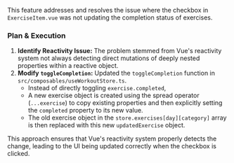 This feature addresses and resolves the issue where the checkbox in `ExerciseItem.vue` was not updating the completion status of exercises.

### Plan & Execution

1.  **Identify Reactivity Issue:** The problem stemmed from Vue's reactivity system not always detecting direct mutations of deeply nested properties within a reactive object.
2.  **Modify `toggleCompletion`:** Updated the `toggleCompletion` function in `src/composables/useWorkoutStore.ts`.
    *   Instead of directly toggling `exercise.completed`,
    *   A new exercise object is created using the spread operator (`...exercise`) to copy existing properties and then explicitly setting the `completed` property to its new value.
    *   The old exercise object in the `store.exercises[day][category]` array is then replaced with this new `updatedExercise` object.

This approach ensures that Vue's reactivity system properly detects the change, leading to the UI being updated correctly when the checkbox is clicked.